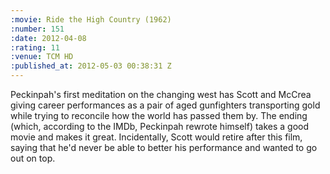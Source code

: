 ```yaml
--- 
:movie: Ride the High Country (1962)
:number: 151
:date: 2012-04-08
:rating: 11
:venue: TCM HD
:published_at: 2012-05-03 00:38:31 Z
---
```

Peckinpah's first meditation on the changing west has Scott and McCrea giving career performances as a pair of aged gunfighters transporting gold while trying to reconcile how the world has passed them by. The ending (which, according to the IMDb, Peckinpah rewrote himself) takes a good movie and makes it great. Incidentally, Scott would retire after this film, saying that he'd never be able to better his performance and wanted to go out on top. 
